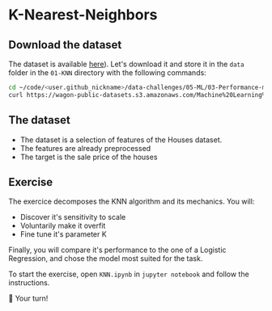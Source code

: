 # K-Nearest-Neighbors

## Download the dataset

The dataset is available [here](https://wagon-public-datasets.s3.amazonaws.com/Machine%20Learning%20Datasets/ML_Houses_clean.csv)). Let's download it and store it in the `data` folder in the `01-KNN` directory with the following commands:

```bash
cd ~/code/<user.github_nickname>/data-challenges/05-ML/03-Performance-metrics/01-KNN
curl https://wagon-public-datasets.s3.amazonaws.com/Machine%20Learning%20Datasets/ML_Houses_clean.csv > data/houses_clean.csv
```

## The dataset

- The dataset is a selection of features of the Houses dataset.
- The features are already preprocessed
- The target is the sale price of the houses

## Exercise

The exercice decomposes the KNN algorithm and its mechanics. You will:

- Discover it's sensitivity to scale
- Voluntarily make it overfit
- Fine tune it's parameter K

Finally, you will compare it's performance to the one of a Logistic Regression, and chose the model most suited for the task.

To start the exercise, open `KNN.ipynb` in `jupyter notebook` and follow the instructions.

🚀 Your turn!
